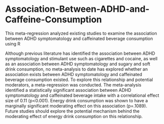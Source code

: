 # Association-Between-ADHD-and-Caffeine-Consumption
This meta-regression analyzed existing studies to examine the association between ADHD symptomatology and caffeinated beverage consumption using R

Although previous literature has identified the association between ADHD symptomatology and stimulant use such as cigarettes and cocaine, as well as an association between ADHD symptomatology and sugary and soft drink consumption, no meta-analysis to date has explored whether an association exists between ADHD symptomatology and caffeinated beverage consumption existed. To explore this relationship and potential moderators, a meta-regression was conducted. The meta-analysis identified a statistically significant association between ADHD symptomatology and caffeinated beverage intake with a correlational effect size of 0.11 (p<0.001). Energy drink consumption was shown to have a marginally significant moderating effect on this association (p=.1089). Future studies should explore the potential mechanism behind the moderating effect of energy drink consumption on this relationship.
